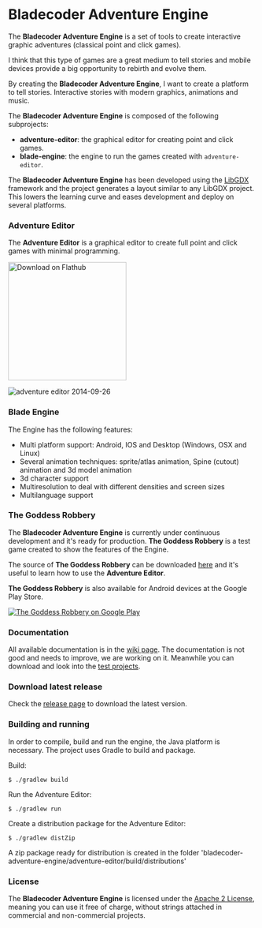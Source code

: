 Bladecoder Adventure Engine
===========================

The **Bladecoder Adventure Engine** is a set of tools to create interactive graphic adventures (classical point and click games).

I think that this type of games are a great medium to tell stories and mobile devices provide a big opportunity to rebirth and evolve them.

By creating the **Bladecoder Adventure Engine**, I want to create a platform to tell stories. Interactive stories with modern graphics, animations and music.

The **Bladecoder Adventure Engine** is composed of the following subprojects:

* **adventure-editor**: the graphical editor for creating point and click games.
* **blade-engine**: the engine to run the games created with `adventure-editor`.

The **Bladecoder Adventure Engine** has been developed using the [LibGDX](http://libgdx.badlogicgames.com/) framework and the project generates a layout similar to any LibGDX project. This lowers the learning curve and eases development and deploy on several platforms.

### Adventure Editor
The **Adventure Editor** is a graphical editor to create full point and click games with minimal programming.

<a href="https://flathub.org/apps/details/com.bladecoder.adventure-editor"><img width="240" alt="Download on Flathub" src="https://flathub.org/assets/badges/flathub-badge-en.png"/></a>

![adventure editor 2014-09-26](https://cloud.githubusercontent.com/assets/6229260/4420346/1d3a1b8a-4578-11e4-8eec-415f5e27c005.png)

### Blade Engine
The Engine has the following features:
* Multi platform support: Android, IOS and Desktop (Windows, OSX and Linux)
* Several animation techniques: sprite/atlas animation, Spine (cutout) animation and 3d model animation
* 3d character support
* Multiresolution to deal with different densities and screen sizes
* Multilanguage support

### The Goddess Robbery

The **Bladecoder Adventure Engine** is currently under continuous development and it's ready for production. **The Goddess Robbery** is a test game created to show the features of the Engine.

The source of **The Goddess Robbery** can be downloaded  [here](https://github.com/bladecoder/bladecoder-adventure-tests/tree/master/venus) and it's useful to learn how to use the **Adventure Editor**.

**The Goddess Robbery** is also available for Android devices at the Google Play Store.

[![The Goddess Robbery on Google Play](http://i.imgur.com/yn6RYuX.png)](https://play.google.com/store/apps/details?id=org.bladecoder.engine)

### Documentation

All available documentation is in the [wiki page](https://github.com/bladecoder/bladecoder-adventure-engine/wiki). The documentation is not good and needs to improve, we are working on it. Meanwhile you can download and look into the [test projects](https://github.com/bladecoder/bladecoder-adventure-tests/).

### Download latest release

Check the [release page](https://github.com/bladecoder/bladecoder-adventure-engine/releases) to download the latest version.

### Building and running
In order to compile, build and run the engine, the Java platform is necessary. The project uses Gradle to build and package.

Build:

    $ ./gradlew build

Run the Adventure Editor:

    $ ./gradlew run

Create a distribution package for the Adventure Editor:

    $ ./gradlew distZip

A zip package ready for distribution is created in the folder 'bladecoder-adventure-engine/adventure-editor/build/distributions'

### License
The **Bladecoder Adventure Engine** is licensed under the [Apache 2 License](http://www.apache.org/licenses/LICENSE-2.0.html), meaning you
can use it free of charge, without strings attached in commercial and non-commercial projects.

